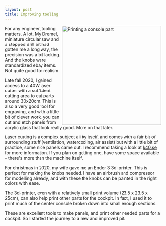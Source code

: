 ```yaml
---
layout: post
title: Improving tooling
---
```

<a href="/viperpit/images/3d_print.jpg" border="0"><img align="right" width="320" src="/viperpit/images/3d_print.jpg" alt="Printing a console part" /></a>

For any engineer, tooling matters. A lot. My Dremel, miniature circular saw and a stepped drill bit had gotten me a long way,   the precision was a bit lacking. And the knobs were standardized ebay items. Not quite good for realism.

Late fall 2020, I gained access to a 40W  laser cutter with a sufficient cutting area to cut parts around 30x20cm. This is also a very good tool for engraving, and with a little bit of clever work, you can cut and etch panels from acrylic glass that look really good. More on that later.

Laser cutting is a complex subject all by itself, and comes with a fair bit of surrounding stuff (ventilation, watercooling, air assist) but with a little bit of practice, some nice panels came out. I recommend taking a look at [k40.se](https://k40.se/) for more information. If you plan on getting one, have some space available - there's more than the machine itself.

For christmas in 2020, my wife gave me an Ender 3 3d-printer. This is perfect for making the knobs needed. I have an airbrush and compressor for modelling already, and with these the knobs can be painted in the right colors with ease.

The 3d-printer, even with a relatively small print volume (23.5 x 23.5 x 25cm), can also help print other parts for the cockpit. In fact, I used it to print much of the center console broken down into small enough sections.

These are excellent tools to make panels, and print other needed parts for a cockpit. So I started the journey to a new and improved pit.

